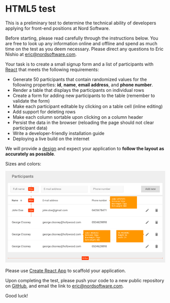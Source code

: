 # HTML5 test

This is a preliminary test to determine the technical ability of developers
applying for front-end positions at Nord Software.

Before starting, please read carefully through the instructions below. You are
free to look up any information online and offline and spend as much time on
the test as you deem necessary. Please direct any questions to Eric Nishio at
eric@nordsoftware.com.

Your task is to create a small signup form and a list of participants with
[React](https://facebook.github.io/react/) that meets the following
requirements:

- Generate 50 participants that contain randomized values for the following properties: **id**, **name**, **email address**, and **phone number**.
- Render a table that displays the participants on individual rows
- Create a form for adding new participants to the table (remember to validate the form)
- Make each participant editable by clicking on a table cell (inline editing)
- Add support for deleting rows
- Make each column sortable upon clicking on a column header
- Persist the data in the browser (reloading the page should not clear participant data)
- Write a developer-friendly installation guide
- Deploying a live build on the internet

We will provide a [design](https://marvelapp.com/2bda7h0/screen/25314120) and expect your application to **follow
the layout as accurately as possible**.

Sizes and colors:

![Styleguide](styleguide.png)

Please use
[Create React App](https://github.com/facebookincubator/create-react-app)
to scaffold your application.

Upon completing the test, please push your code to a new public repository on [GitHub](https://github.com), and email the link to eric@nordsoftware.com.

Good luck!

